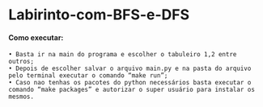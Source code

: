 # Labirinto-com-BFS-e-DFS

#### Como executar:

    • Basta ir na main do programa e escolher o tabuleiro 1,2 entre outros;
    • Depois de escolher salvar o arquivo main.py e na pasta do arquivo pelo terminal executar o comando “make run”;
    • Caso nao tenhas os pacotes do python necessários basta executar o comando “make packages” e autorizar o super usuário para instalar os mesmos.
